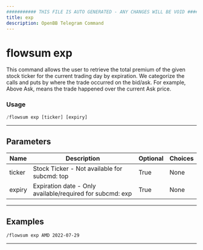 ```yaml
---
########### THIS FILE IS AUTO GENERATED - ANY CHANGES WILL BE VOID ###########
title: exp
description: OpenBB Telegram Command
---
```


# flowsum exp

This command allows the user to retrieve the total premium of the given stock ticker for the current trading day by expiration. We categorize the calls and puts by where the trade occurred on the bid/ask. For example, Above Ask, means the trade happened over the current Ask price.

### Usage

```python wordwrap
/flowsum exp [ticker] [expiry]
```

---

## Parameters

| Name | Description | Optional | Choices |
| ---- | ----------- | -------- | ------- |
| ticker | Stock Ticker - Not available for subcmd: top | True | None |
| expiry | Expiration date - Only available/required for subcmd: exp | True | None |


---

## Examples

```
/flowsum exp AMD 2022-07-29
```

---
